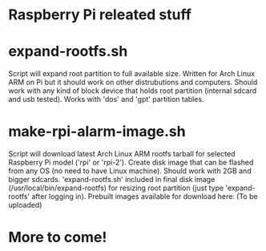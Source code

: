 # Raspberry Pi releated stuff

# expand-rootfs.sh
Script will expand root partition to full available size.
Written for Arch Linux ARM on Pi but it should work on other distrubutions and computers.
Should work with any kind of block device that holds root partition (internal sdcard and usb tested).
Works with 'dos' and 'gpt' partition tables.

# make-rpi-alarm-image.sh
Script will download latest Arch Linux ARM rootfs tarball for selected Raspberry Pi model ('rpi' or 'rpi-2').
Create disk image that can be flashed from any OS (no need to have Linux machine).
Should work with 2GB and bigger sdcards.
'expand-rootfs.sh' included in final disk image (/usr/local/bin/expand-rootfs) for resizing root partition (just type 'expand-rootfs' after logging in).
Prebuilt images available for download here: (To be uploaded)

# More to come!

